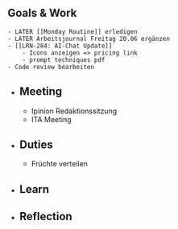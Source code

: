 ## Goals & Work
	- LATER [[Monday Routine]] erledigen
	- LATER Arbeitsjournal Freitag 20.06 ergänzen
	- [[LRN-284: AI-Chat Update]]
		- Icons anzeigen => pricing link
		- prompt techniques pdf
	- Code review bearbeiten
- ## Meeting
	- Ipinion Redaktionssitzung
	- ITA Meeting
- ## Duties
	- Früchte verteilen
- ## Learn
- ## Reflection